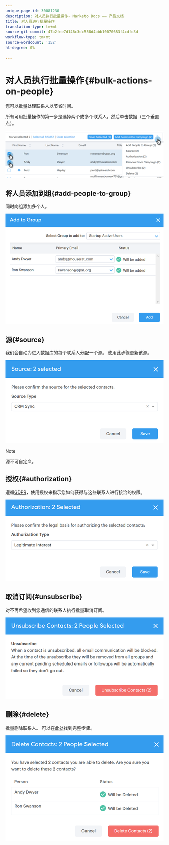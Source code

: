 ```yaml
---
unique-page-id: 30081230
description: 对人员执行批量操作- Marketo Docs —— 产品文档
title: 对人员进行批量操作
translation-type: tm+mt
source-git-commit: 47b2fee7d146c3dc558d4bbb10070683f4cdfd3d
workflow-type: tm+mt
source-wordcount: '152'
ht-degree: 0%

---
```



# 对人员执行批量操作{#bulk-actions-on-people}

您可以批量处理联系人以节省时间。

所有可用批量操作的第一步是选择两个或多个联系人，然后单击数据（三个垂直点）。

![](assets/one-3.png)

## 将人员添加到组{#add-people-to-group}

同时向组添加多个人。

![](assets/add-to-group.png)

## 源{#source}

我们会自动为进入数据库的每个联系人分配一个源。 使用此步骤更新该源。

![](assets/source.png)

>[!NOTE]
>
>源不可自定义。

## 授权{#authorization}

遵循[GDPR](http://eugdpr.org/)，使用授权来指示您如何获得与这些联系人进行接洽的权限。

![](assets/authorization.png)

## 取消订阅{#unsubscribe}

对不再希望收到您通信的联系人执行批量取消订阅。

![](assets/unsubscribe.png)

## 删除{#delete}

批量删除联系人。 可以在[此处](http://docs.marketo.com/display/DOCS/How+to+Add+or+Delete+Contacts#HowtoAddorDeleteContacts-DeletingContacts)找到完整步骤。

![](assets/delete.png)

